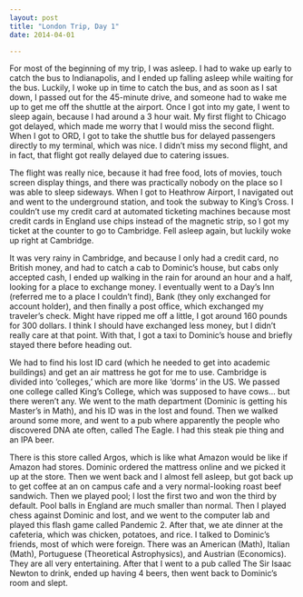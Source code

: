 ```yaml
---
layout: post
title: "London Trip, Day 1"
date: 2014-04-01

---
```

For most of the beginning of my trip, I was asleep. I had to wake up early to catch the bus to Indianapolis, and I ended up falling asleep while waiting for the bus. Luckily, I woke up in time to catch the bus, and as soon as I sat down, I passed out for the 45-minute drive, and someone had to wake me up to get me off the shuttle at the airport. Once I got into my gate, I went to sleep again, because I had around a 3 hour wait. My first flight to Chicago got delayed, which made me worry that I would miss the second flight. When I got to ORD, I got to take the shuttle bus for delayed passengers directly to my terminal, which was nice. I didn’t miss my second flight, and in fact, that flight got really delayed due to catering issues.

The flight was really nice, because it had free food, lots of movies, touch screen display things, and there was practically nobody on the place so I was able to sleep sideways. When I got to Heathrow Airport, I navigated out and went to the underground station, and took the subway to King’s Cross. I couldn’t use my credit card at automated ticketing machines because most credit cards in England use chips instead of the magnetic strip, so I got my ticket at the counter to go to Cambridge. Fell asleep again, but luckily woke up right at Cambridge.

It was very rainy in Cambridge, and because I only had a credit card, no British money, and had to catch a cab to Dominic’s house, but cabs only accepted cash, I ended up walking in the rain for around an hour and a half, looking for a place to exchange money. I eventually went to a Day’s Inn (referred me to a place I couldn’t find), Bank (they only exchanged for account holder), and then finally a post office, which exchanged my traveler’s check. Might have ripped me off a little, I got around 160 pounds for 300 dollars. I think I should have exchanged less money, but I didn’t really care at that point. With that, I got a taxi to Dominic’s house and briefly stayed there before heading out.

We had to find his lost ID card (which he needed to get into academic buildings) and get an air mattress he got for me to use. Cambridge is divided into ‘colleges,’ which are more like ‘dorms’ in the US. We passed one college called King’s College, which was supposed to have cows… but there weren’t any. We went to the math department (Dominic is getting his Master’s in Math), and his ID was in the lost and found. Then we walked around some more, and went to a pub where apparently the people who discovered DNA ate often, called The Eagle. I had this steak pie thing and an IPA beer. 

There is this store called Argos, which is like what Amazon would be like if Amazon had stores. Dominic ordered the mattress online and we picked it up at the store. Then we went back and I almost fell asleep, but got back up to get coffee at an on campus cafe and a very normal-looking roast beef sandwich. Then we played pool; I lost the first two and won the third by default. Pool balls in England are much smaller than normal. Then I played chess against Dominic and lost, and we went to the computer lab and played this flash game called Pandemic 2. After that, we ate dinner at the cafeteria, which was chicken, potatoes, and rice. I talked to Dominic’s friends, most of which were foreign. There was an American (Math), Italian (Math), Portuguese (Theoretical Astrophysics), and Austrian (Economics). They are all very entertaining. After that I went to a pub called The Sir Isaac Newton to drink, ended up having 4 beers, then went back to Dominic’s room and slept.
